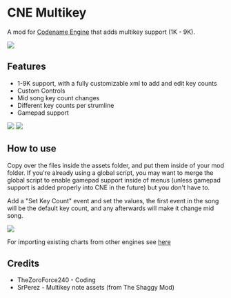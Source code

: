 # CNE Multikey

A mod for [Codename Engine](https://github.com/CodenameCrew/CodenameEngine) that adds multikey support (1K - 9K).

![](https://github.com/TheZoroForce240/CNE-Multikey/blob/main/github/main.png) 

## Features
- 1-9K support, with a fully customizable xml to add and edit key counts
- Custom Controls
- Mid song key count changes
- Different key counts per strumline
- Gamepad support

![](https://github.com/TheZoroForce240/CNE-Multikey/blob/main/github/controlsmenu.png)
![](https://github.com/TheZoroForce240/CNE-Multikey/blob/main/github/controlsmenugamepad.png)

## How to use

Copy over the files inside the assets folder, and put them inside of your mod folder. If you're already using a global script, you may want to merge the global script to enable gamepad support inside of menus (unless gamepad support is added properly into CNE in the future) but you don't have to.

Add a "Set Key Count" event and set the values, the first event in the song will be the default key count, and any afterwards will make it change mid song.

![](https://github.com/TheZoroForce240/CNE-Multikey/blob/main/github/event.png)

For importing existing charts from other engines see [here](https://www.youtube.com/watch?v=Ic-4EfDPbd8)

## Credits

- TheZoroForce240 - Coding
- SrPerez - Multikey note assets (from The Shaggy Mod)
